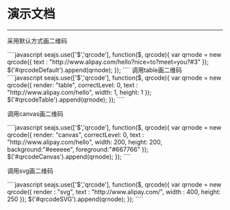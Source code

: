 # 演示文档

---

采用默认方式画二维码
<div id="qrcodeDefault"></div>
````javascript
seajs.use(['$','qrcode'], function($, qrcode){
	var qrnode = new qrcode({
		text	: "http://www.alipay.com/hello?nice=to?meet=you?#3"
	});
	$('#qrcodeDefault').append(qrnode);
});	
````
调用table画二维码
<div id="qrcodeTable"></div>
````javascript
seajs.use(['$','qrcode'], function($, qrcode){
	var qrnode = new qrcode({
		render: "table",
		correctLevel: 0,
		text	: "http://www.alipay.com/hello",
		width: 1,
		height: 1	
	});
	$('#qrcodeTable').append(qrnode);
});
````

调用canvas画二维码
<div id="qrcodeCanvas"></div>
````javascript
seajs.use(['$','qrcode'], function($, qrcode){
	var qrnode = new qrcode({
		render: "canvas",
		correctLevel: 0,
		text	: "http://www.alipay.com/hello",
		width: 200,
		height: 200,
		background:"#eeeeee",
		foreground:"#667766"
	});
	$('#qrcodeCanvas').append(qrnode);
});
````



调用svg画二维码
<div id="qrcodeSVG"></div>
````javascript
seajs.use(['$','qrcode'], function($, qrcode){
	var qrnode = new qrcode({
		render : "svg",
		text	: "http://www.alipay.com/",
		width : 400,
		height: 250
	});
	$('#qrcodeSVG').append(qrnode);
});
````
